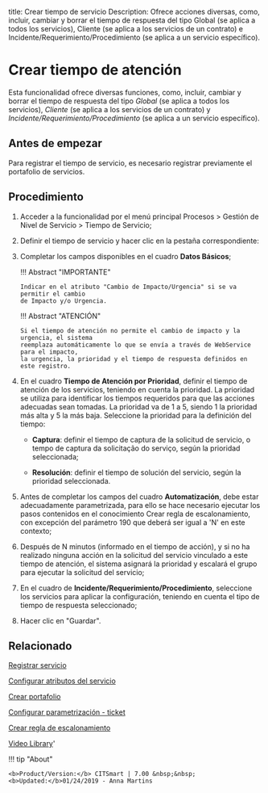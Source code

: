 title: Crear tiempo de servicio
Description: Ofrece acciones diversas, como, incluir, cambiar y borrar el tiempo de respuesta del tipo Global (se aplica a todos los servicios), Cliente (se aplica a los servicios de un contrato) e Incidente/Requerimiento/Procedimiento (se aplica a un servicio específico).
# Crear tiempo de atención


Esta funcionalidad ofrece diversas funciones, como, incluir, cambiar y borrar 
el tiempo de respuesta del tipo *Global* (se aplica a todos los servicios), 
*Cliente* (se aplica a los servicios de un contrato) y *Incidente/Requerimiento/Procedimiento* 
(se aplica a un servicio específico).

Antes de empezar
--------------------

Para registrar el tiempo de servicio, es necesario registrar previamente el
portafolio de servicios.

Procedimiento
-----------------

1.  Acceder a la funcionalidad por el menú principal Procesos \> Gestión de
    Nivel de Servicio \> Tiempo de Servicio;

2.  Definir el tiempo de servicio y hacer clic en la pestaña correspondiente:

3.  Completar los campos disponibles en el cuadro **Datos Básicos**;

    !!! Abstract "IMPORTANTE"

        Indicar en el atributo "Cambio de Impacto/Urgencia" si se va permitir el cambio
        de Impacto y/o Urgencia.

    !!! Abstract "ATENCIÓN"
    
        Si el tiempo de atención no permite el cambio de impacto y la urgencia, el sistema 
        reemplaza automáticamente lo que se envía a través de WebService para el impacto, 
        la urgencia, la prioridad y el tiempo de respuesta definidos en este registro.

4.  En el cuadro **Tiempo de Atención por Prioridad**, definir el tiempo de
    atención de los servicios, teniendo en cuenta la prioridad. La prioridad se
    utiliza para identificar los tiempos requeridos para que las acciones
    adecuadas sean tomadas. La prioridad va de 1 a 5, siendo 1 la prioridad más
    alta y 5 la más baja. Seleccione la prioridad para la definición del tiempo:

    -  **Captura**: definir el tiempo de captura de la solicitud de servicio, o
        tempo de captura da solicitação do serviço, según la prioridad seleccionada;

    -  **Resolución**: definir el tiempo de solución del servicio, según la
        prioridad seleccionada.

5.  Antes de completar los campos del cuadro **Automatización**, debe estar
    adecuadamente parametrizada, para ello se hace necesario ejecutar los pasos
    contenidos en el conocimiento Crear regla de escalonamiento, con excepción
    del parámetro 190 que deberá ser igual a 'N' en este contexto;

6.  Después de N minutos (informado en el tiempo de acción), y si no ha
    realizado ninguna acción en la solicitud del servicio vinculado a este
    tiempo de atención, el sistema asignará la prioridad y escalará el grupo
    para ejecutar la solicitud del servicio;

7.  En el cuadro de **Incidente/Requerimiento/Procedimiento**, seleccione los
    servicios para aplicar la configuración, teniendo en cuenta el tipo de
    tiempo de respuesta seleccionado;

8.  Hacer clic en "Guardar".


Relacionado
-------

[Registrar servicio](/es-es/citsmart-7/processes/portfolio-and-catalog/use/register-a-service.html)

[Configurar atributos del servicio](/es-es/citsmart-7/processes/portfolio-and-catalog/use/configure-services-attributes.html)

[Crear portafolio](/es-es/citsmart-7/processes/portfolio-and-catalog/use/create-the-portfolio.html)

[Configurar parametrización - ticket](/es-es/citsmart-7/platform-administration/parameters-list/configure-parametrization-ticket.html)

[Crear regla de escalonamiento](/es-es/citsmart-7/processes/tickets/use/create-escalation-rule.html)


<i class='fa fa-youtube-play  fa-2x' style='color:#97ce17;vertical-align: middle;'> </i> [Video Library](https://www.youtube.com/playlist?list=PLB5qK2uzf2RO_W3fA7hiLL0qbrsk6GyV9)'

!!! tip "About"

    <b>Product/Version:</b> CITSmart | 7.00 &nbsp;&nbsp;
    <b>Updated:</b>01/24/2019 - Anna Martins
